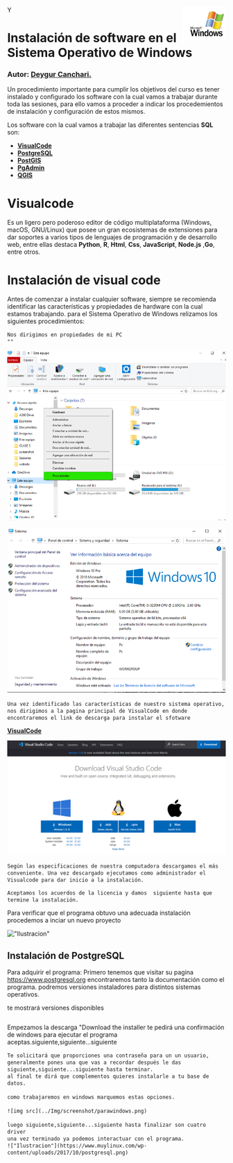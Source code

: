 Y<img src='../Img/screenshot/web1.png' align="right" width =20%>

# Instalación de software en el Sistema Operativo de Windows
### Autor: <a href= 'https://github.com/deygurc/Visualcode.git'>Deygur Canchari.</a>

Un procedimiento importante para cumplir los objetivos del curso es tener instalado y configurado los software con la cual vamos a trabajar durante toda las sesiones, para ello vamos a proceder a indicar los procedemientos de instalación y configuración de estos mismos.

Los software con la cual vamos a trabajar las diferentes sentencias **SQL** son:

* [**VisualCode**](https://code.visualstudio.com)
* [**PostgreSQL**](https://www.postgresql.org)
* [**PostGIS**](https://postgis.net)
* [**PgAdmin**](https://www.pgadmin.org) 
* [**QGIS**](https://qgis.org/es/site/) 


# Visualcode

Es un ligero pero poderoso editor de código multiplataforma (Windows, macOS, GNU/Linux) que posee un gran ecosistemas de extensiones para dar soportes a varios tipos de lenguajes de programación y de desarrollo web, entre ellas destaca **Python**, **R**, **Html**, **Css**, **JavaScript**, **Node.js** ,**Go**, entre otros.

 # Instalación de visual code

Antes de comenzar a instalar cualquier software, siempre se recomienda identificar las características y propiedades de hardware con la cual estamos trabajando.
para el Sistema Operativo de Windows relizamos los siguientes procedimientos:

```
Nos dirigimos en propiedades de mi PC
""
```
![img src ](../Img/screenshot/propiedades.png)

![img src ](../Img/screenshot/sistema.png)

```
Una vez identificado las características de nuestro sistema operativo, nos dirigimos a la pagina principal de VisualCode en donde encontraremos el link de descarga para instalar el sfotware
```
[**VisualCode**](https://code.visualstudio.com/docs/?dv=win)

![img src ](../Img/screenshot/web.png)

```
Según las especificaciones de nuestra computadora descargamos el más conveniente. Una vez descargado ejecutamos como administrador el Visualcode para dar inicio a la instalación.
```

```
Aceptamos los acuerdos de la licencia y damos  siguiente hasta que termine la instalación.
```
Para verificar que el programa obtuvo una adecuada instalación procedemos a inciar un nuevo proyecto

!["Ilustracion"](https://docs.microsoft.com/es-es/dotnet/core/tutorials/media/with-visual-studio-code/vs-code-open-folder.png)


## Instalación de PostgreSQL
Para adquirir el programa:
Primero tenemos que visitar su pagina https://www.postgresql.org encontraremos tanto la documentación como el programa.
podremos versiones instaladores para distintos sistemas operativos.

te mostrará versiones disponibles

```

```
Empezamos la descarga "Download the installer te pedirá una confirmación de windows para ejecutar el programa aceptas.siguiente,siguiente...siguiente


```
Te solicitará que proporciones una contraseña para un un usuario, generalmente pones una que vas a recordar después le das siguiente,siguiente...siguiente hasta terminar.
al final te dirá que complementos quieres instalarle a tu base de datos.

como trabajaremos en windows marquemos estas opciones.

![img src](../Img/screenshot/parawindows.png)

luego siguiente,siguiente...siguiente hasta finalizar son cuatro driver
una vez terminado ya podemos interactuar con el programa.
!["Ilustracion"](https://www.muylinux.com/wp-content/uploads/2017/10/postgresql.png)


